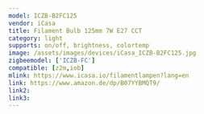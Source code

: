 ```yaml
---
model: ICZB-B2FC125
vendor: iCasa
title: Filament Bulb 125mm 7W E27 CCT
category: light
supports: on/off, brightness, colortemp
image: /assets/images/devices/iCasa_ICZB-B2FC125.jpg
zigbeemodel: ['ICZB-FC']
compatible: [z2m,iob]
mlink: https://www.icasa.io/filamentlampen?lang=en
link: https://www.amazon.de/dp/B07YYBMQT9/
link2: 
link3: 
---
```

